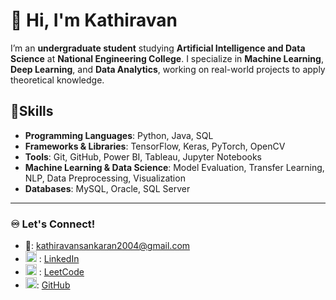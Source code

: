 # 👋 Hi, I'm Kathiravan

I’m an **undergraduate student** studying **Artificial Intelligence and Data Science** at **National Engineering College**. I specialize in **Machine Learning**, **Deep Learning**, and **Data Analytics**, working on real-world projects to apply theoretical knowledge.

## 🌟Skills

- **Programming Languages**: Python, Java, SQL
- **Frameworks & Libraries**: TensorFlow, Keras, PyTorch, OpenCV
- **Tools**: Git, GitHub, Power BI, Tableau, Jupyter Notebooks
- **Machine Learning & Data Science**: Model Evaluation, Transfer Learning, NLP, Data Preprocessing, Visualization
- **Databases**: MySQL, Oracle, SQL Server

---


### ♾️ Let's Connect!

- 📩: [kathiravansankaran2004@gmail.com](mailto:kathiravansankaran2004@gmail.com)  
- <img src="https://github.com/user-attachments/assets/ddf24476-7d2f-4c54-b945-c7d1a94fab99" width="18"/> : [LinkedIn](https://www.linkedin.com/in/kathiravan28/)  
- <img src="https://github.com/user-attachments/assets/c0630b44-06c3-4343-8580-21c7fc36e1d5" width="18"/> : [LeetCode ](https://leetcode.com/u/Kathiravan_S/)  
- <img src="https://github.com/user-attachments/assets/24f687f3-7fd1-4641-b57c-d7822735392c" width="18"/>: [GitHub](https://github.com/S-Kathiravan)


